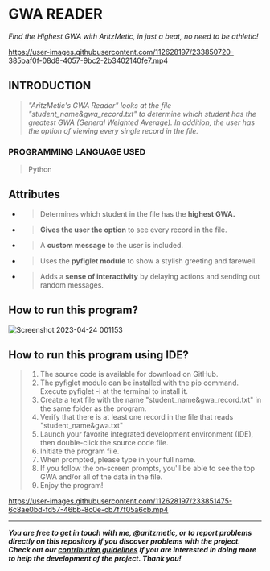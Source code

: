 # **GWA READER**
_Find the Highest GWA with AritzMetic, in just a beat, no need to be athletic!_

https://user-images.githubusercontent.com/112628197/233850720-385baf0f-08d8-4057-9bc2-2b3402140fe7.mp4

## **INTRODUCTION**
> _"AritzMetic's GWA Reader" looks at the file "student_name&gwa_record.txt" to determine which student has the greatest GWA (General Weighted Average). In addition, the user has the option of viewing every single record in the file._

### **PROGRAMMING LANGUAGE USED**
> Python

## **Attributes**
- > Determines which student in the file has the **highest GWA.**
- > **Gives the user the option** to see every record in the file.
- > A **custom message** to the user is included.
- > Uses the **pyfiglet module** to show a stylish greeting and farewell.
- > Adds a **sense of interactivity** by delaying actions and sending out random messages.

## **How to run this program?**
![Screenshot 2023-04-24 001153](https://user-images.githubusercontent.com/112628197/233851226-9d1bea0a-8956-4517-bfd0-0d043be7cf79.png)

## **How to run this program using IDE?**
> 1. The source code is available for download on GitHub.
> 2. The pyfiglet module can be installed with the pip command. Execute pyfiglet -i at the terminal to install it.
> 3. Create a text file with the name "student_name&gwa_record.txt" in the same folder as the program.
> 4. Verify that there is at least one record in the file that reads "student_name&gwa.txt"
> 5. Launch your favorite integrated development environment (IDE), then double-click the source code file.
> 6. Initiate the program file.
> 7. When prompted, please type in your full name.
> 8. If you follow the on-screen prompts, you'll be able to see the top GWA and/or all of the data in the file.
> 9. Enjoy the program!

https://user-images.githubusercontent.com/112628197/233851475-6c8ae0bd-fd57-46bb-8c0e-cb7f7f05a6cb.mp4

--------------------------------------------------------------------------------------------------------------------------------------------------

**_You are free to get in touch with me, @aritzmetic,  or to report problems directly on this repository if you discover problems with the project. Check out our [contribution guidelines](https://docs.github.com/en/communities/setting-up-your-project-for-healthy-contributions/setting-guidelines-for-repository-contributors) if you are interested in doing more to help the development of the project. Thank you!_** 

